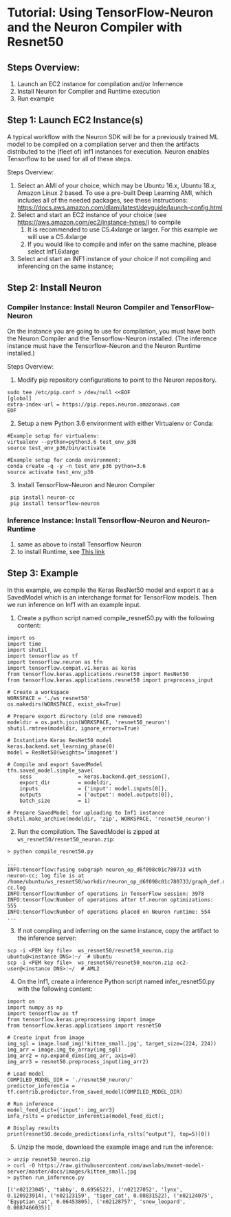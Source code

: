 # Tutorial: Using TensorFlow-Neuron and the Neuron Compiler with Resnet50 

## Steps Overview:

1. Launch an EC2 instance for compilation  and/or Infernence
2. Install Neuron for Compiler and Runtime execution
3. Run example 

## Step 1: Launch EC2 Instance(s)

A typical workflow with the Neuron SDK will be for a previously trained ML model to be compiled on a compilation server and then the artifacts distributed to the (fleet of) inf1 instances for execution. Neuron enables Tensorflow to be used for all of these steps.

Steps Overview: 

1. Select an AMI of your choice, which may be Ubuntu 16.x, Ubuntu 18.x, Amazon Linux 2 based. To use a pre-built Deep Learning AMI, which includes all of the needed packages, see these instructions: https://docs.aws.amazon.com/dlami/latest/devguide/launch-config.html
2. Select and start an EC2 instance of your choice (see https://aws.amazon.com/ec2/instance-types/) to compile
    1. It is recommended to use C5.4xlarge or larger. For this example we will use a C5.4xlarge
    2. If you would like to compile and infer on the same machine, please select Inf1.6xlarge
3. Select and start an INF1 instance of your choice if not compiling and inferencing on  the same instance;

## Step 2: Install Neuron

### Compiler Instance: Install Neuron Compiler and TensorFlow-Neuron 

On the instance you are going to use for compilation, you must have both the Neuron Compiler and the Tensorflow-Neuron installed. (The inference instance must have the Tensorflow-Neuron and the Neuron Runtime installed.)

Steps Overview:

1. Modify pip repository configurations to point to the Neuron repository.
```
sudo tee /etc/pip.conf > /dev/null <<EOF
[global]
extra-index-url = https://pip.repos.neuron.amazonaws.com
EOF
 ```
2. Setup a new Python 3.6 environment with either Virtualenv or Conda:
 ``` 
#Example setup for virtualenv:
 virtualenv --python=python3.6 test_env_p36
 source test_env_p36/bin/activate
        
 #Example setup for conda environment:
 conda create -q -y -n test_env_p36 python=3.6
 source activate test_env_p36
```
3. Install TensorFlow-Neuron and Neuron Compiler
```
 pip install neuron-cc
 pip install tensorflow-neuron
```

### Inference Instance: Install Tensorflow-Neuron and Neuron-Runtime

1. same as above to install Tensorflow Neuron
2. to install Runtime, see [This link](./getting-started-neuron-rtd.md)

## Step 3: Example

In this example, we compile the Keras ResNet50 model and export it as a SavedModel which is an interchange format for TensorFlow models. Then we run inference on Inf1 with an example input.


1. Create a python script named compile_resnet50.py with the following content:

```
import os
import time
import shutil
import tensorflow as tf
import tensorflow.neuron as tfn
import tensorflow.compat.v1.keras as keras
from tensorflow.keras.applications.resnet50 import ResNet50
from tensorflow.keras.applications.resnet50 import preprocess_input

# Create a workspace
WORKSPACE = './ws_resnet50'
os.makedirs(WORKSPACE, exist_ok=True)

# Prepare export directory (old one removed)
modeldir = os.path.join(WORKSPACE, 'resnet50_neuron')
shutil.rmtree(modeldir, ignore_errors=True)

# Instantiate Keras ResNet50 model 
keras.backend.set_learning_phase(0)
model = ResNet50(weights='imagenet')

# Compile and export SavedModel
tfn.saved_model.simple_save(
    sess               = keras.backend.get_session(),
    export_dir         = modeldir,
    inputs             = {'input': model.inputs[0]},
    outputs            = {'output': model.outputs[0]},
    batch_size         = 1)

# Prepare SavedModel for uploading to Inf1 instance
shutil.make_archive(modeldir, 'zip', WORKSPACE, 'resnet50_neuron')
```

2. Run the compilation. The SavedModel is zipped at `ws_resnet50/resnet50_neuron.zip`:

```
> python compile_resnet50.py

...
INFO:tensorflow:fusing subgraph neuron_op_d6f098c01c780733 with neuron-cc; log file is at /home/ubuntu/ws_resnet50/workdir/neuron_op_d6f098c01c780733/graph_def.neuron-cc.log
INFO:tensorflow:Number of operations in TensorFlow session: 3978
INFO:tensorflow:Number of operations after tf.neuron optimizations: 555
INFO:tensorflow:Number of operations placed on Neuron runtime: 554
...
```

3. If not compiling and inferring on the same instance, copy the artifact to the inference server:

```
scp -i <PEM key file>  ws_resnet50/resnet50_neuron.zip ubuntu@<instance DNS>:~/  # Ubuntu
scp -i <PEM key file>  ws_resnet50/resnet50_neuron.zip ec2-user@<instance DNS>:~/  # AML2
```

4. On the Inf1, create a inference Python script named infer_resnet50.py with the following content:

```
import os
import numpy as np
import tensorflow as tf
from tensorflow.keras.preprocessing import image
from tensorflow.keras.applications import resnet50

# Create input from image
img_sgl = image.load_img('kitten_small.jpg', target_size=(224, 224))
img_arr = image.img_to_array(img_sgl)
img_arr2 = np.expand_dims(img_arr, axis=0)
img_arr3 = resnet50.preprocess_input(img_arr2)

# Load model
COMPILED_MODEL_DIR = './resnet50_neuron/'
predictor_inferentia = tf.contrib.predictor.from_saved_model(COMPILED_MODEL_DIR)

# Run inference
model_feed_dict={'input': img_arr3}
infa_rslts = predictor_inferentia(model_feed_dict);

# Display results
print(resnet50.decode_predictions(infa_rslts["output"], top=5)[0])
```

5. Unzip the mode, download the example image and run the inference:

```
> unzip resnet50_neuron.zip
> curl -O https://raw.githubusercontent.com/awslabs/mxnet-model-server/master/docs/images/kitten_small.jpg
> python run_inference.py

[('n02123045', 'tabby', 0.6956522), ('n02127052', 'lynx', 0.120923914), ('n02123159', 'tiger_cat', 0.08831522), ('n02124075', 'Egyptian_cat', 0.06453805), ('n02128757', 'snow_leopard', 0.0087466035)]`
```


